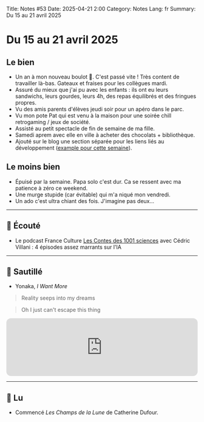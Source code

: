 Title: Notes #53
Date: 2025-04-21 2:00
Category: Notes
Lang: fr
Summary: Du 15 au 21 avril 2025

# Du 15 au 21 avril 2025

## Le bien

* Un an à mon nouveau boulot 🎂. C'est passé vite ! Très content de travailler là-bas. Gateaux et fraises pour les collègues mardi.
* Assuré du mieux que j'ai pu avec les enfants : ils ont eu leurs sandwichs, leurs gourdes, leurs 4h, des repas équilibrés et des fringues propres.
* Vu des amis parents d'élèves jeudi soir pour un apéro dans le parc.
* Vu mon pote Pat qui est venu à la maison pour une soirée chill retrogaming / jeux de société.
* Assisté au petit spectacle de fin de semaine de ma fille.
* Samedi aprem avec elle en ville à acheter des chocolats + bibliothèque.
* Ajouté sur le blog une section séparée pour les liens liés au développement ([example pour cette semaine]({filename}/links/2025-week17-links.md)).

## Le moins bien

* Épuisé par la semaine. Papa solo c'est dur. Ca se ressent avec ma patience à zéro ce weekend.
* Une murge stupide (car évitable) qui m'a niqué mon vendredi.
* Un ado c'est ultra chiant des fois. J'imagine pas deux...

---

## 🎤 Écouté

* Le podcast France Culture [Les Contes des 1001 sciences](https://www.radiofrance.fr/franceculture/podcasts/les-contes-des-mille-et-une-sciences) avec Cédric Villani : 4 épisodes assez marrants sur l'IA

---

## 🎵 Sautillé

* Yonaka, _I Want More_

> Reality seeps into my dreams

> Oh I just can't escape this thing

<iframe style="border-radius:12px" src="https://open.spotify.com/embed/track/2SQuyJNWFMvUWYtfhlvCTJ?utm_source=generator" width="100%" height="152" frameBorder="0" allowfullscreen="" allow="autoplay; clipboard-write; encrypted-media; fullscreen; picture-in-picture" loading="lazy"></iframe>

---

## 📖 Lu

* Commencé _Les Champs de la Lune_ de Catherine Dufour.
